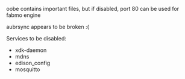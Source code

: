 oobe contains important files, but if disabled, port 80 can be used for fabmo engine

aubrsync appears to be broken :(

Services to be disabled:
 * xdk-daemon
 * mdns
 * edison_config
 * mosquitto

